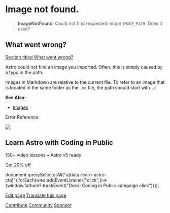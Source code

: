 Image not found.
================

> **ImageNotFound**: Could not find requested image `IMAGE_PATH`. Does it exist?

What went wrong?
----------------

[Section titled What went wrong?](#what-went-wrong)

Astro could not find an image you imported. Often, this is simply caused by a typo in the path.

Images in Markdown are relative to the current file. To refer to an image that is located in the same folder as the `.md` file, the path should start with `./`

**See Also:**

*   [Images](/en/guides/images/)

Error Reference

![](/_astro/CodingInPublic.DpaYu7Qd_5sx41.webp)

Learn Astro with **Coding in Public**
-------------------------------------

150+ video lessons • Astro v5 ready

[Get 20% off](https://learnastro.dev?code=ASTRO_PROMO)

document.querySelectorAll("a\[data-learn-astro-cta\]").forEach(a=>a.addEventListener("click",()=>{window.fathom?.trackEvent("Docs: Coding in Public campaign click")}));

[Edit page](https://github.com/withastro/astro/blob/main/packages/astro/src/core/errors/errors-data.ts) [Translate this page](https://contribute.docs.astro.build/guides/i18n/)

[Contribute](/en/contribute/) [Community](https://astro.build/chat) [Sponsor](https://opencollective.com/astrodotbuild)